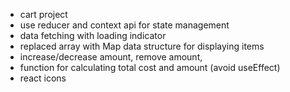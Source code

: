 - cart project
- use reducer and context api for state management
- data fetching with loading indicator
- replaced array with Map data structure for displaying items
- increase/decrease amount, remove amount,
- function for calculating total cost and amount (avoid useEffect)
- react icons
